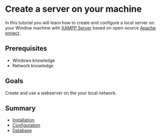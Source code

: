 # Create a server on your machine

In this tutorial you will learn how to create and configure a local server on your Window machine with [XAMPP Server](https://www.apachefriends.org) based on open-source [Apache project](https://httpd.apache.org).

## Prerequisites
* Windows knowledge
* Network knowledge

## Goals
Create and use a webserver on the your local network.

## Summary
* [Installation](./2.Installation.md)
* [Configuration](./3.Configuration.md)
* [Database](./4.Database.md)

